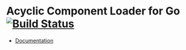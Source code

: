 Acyclic Component Loader for Go [![Build Status](https://travis-ci.org/jonasfj/go-acyclicloader.svg?branch=master)](https://travis-ci.org/jonasfj/go-acyclicloader)
===============================

 * [Documentation](https://godoc.org/github.com/jonasfj/go-acyclicloader)

